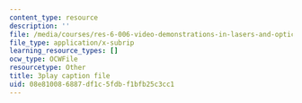 ```yaml
---
content_type: resource
description: ''
file: /media/courses/res-6-006-video-demonstrations-in-lasers-and-optics-spring-2008/08e810086887df1c5fdbf1bfb25c3cc1_aUF23ZJnN9M.srt
file_type: application/x-subrip
learning_resource_types: []
ocw_type: OCWFile
resourcetype: Other
title: 3play caption file
uid: 08e81008-6887-df1c-5fdb-f1bfb25c3cc1
---
```

